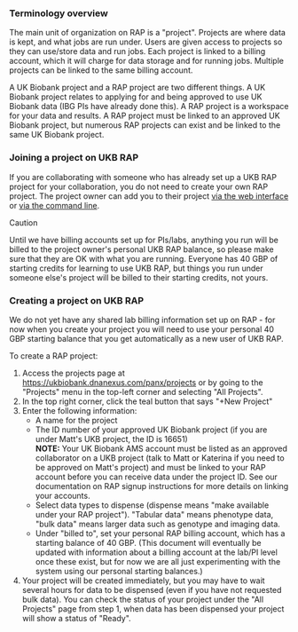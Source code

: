 ### Terminology overview

The main unit of organization on RAP is a "project". Projects are where data is kept, and what jobs are run under. Users are given access to projects so they can use/store data and run jobs. Each project is linked to a billing account, which it will charge for data storage and for running jobs. Multiple projects can be linked to the same billing account.

A UK Biobank project and a RAP project are two different things. A UK Biobank project relates to applying for and being approved to use UK Biobank data (IBG PIs have already done this). A RAP project is a workspace for your data and results. A RAP project must be linked to an approved UK Biobank project, but numerous RAP projects can exist and be linked to the same UK Biobank project.

### Joining a project on UKB RAP

If you are collaborating with someone who has already set up a UKB RAP project for your collaboration, you do not need to create your own RAP project. The project owner can add you to their project [via the web interface](03a-DNANexus-web-interface.md#managing-your-project-using-the-web-interface) or [via the command line](03b-DNANexus-command-line.md#using-the-command-line-tools-to-manage-projects).

> [!CAUTION]
> Until we have billing accounts set up for PIs/labs, anything you run will be billed to the project owner's personal UKB RAP balance, so please make sure that they are OK with what you are running. Everyone has 40 GBP of starting credits for learning to use UKB RAP, but things you run under someone else's project will be billed to their starting credits, not yours.

### Creating a project on UKB RAP

We do not yet have any shared lab billing information set up on RAP - for now when you create your project you will need to use your personal 40 GBP starting balance that you get automatically as a new user of UKB RAP.

To create a RAP project:
1. Access the projects page at https://ukbiobank.dnanexus.com/panx/projects or by going to the "Projects" menu in the top-left corner and selecting "All Projects".
2. In the top right corner, click the teal button that says "+New Project"
3. Enter the following information:
   * A name for the project
   * The ID number of your approved UK Biobank project (if you are under Matt's UKB project, the ID is 16651)<br/>
     **NOTE:** Your UK Biobank AMS account must be listed as an approved collaborator on a UKB project (talk to Matt or Katerina if you need to be approved on Matt's project) and must be linked to your RAP account before you can receive data under the project ID. See our documentation on RAP signup instructions for more details on linking your accounts.
   * Select data types to dispense (dispense means "make available under your RAP project"). "Tabular data" means phenotype data, "bulk data" means larger data such as genotype and imaging data.
   * Under "billed to", set your personal RAP billing account, which has a starting balance of 40 GBP. (This document will eventually be updated with information about a billing account at the lab/PI level once these exist, but for now we are all just experimenting with the system using our personal starting balances.)
4. Your project will be created immediately, but you may have to wait several hours for data to be dispensed (even if you have not requested bulk data). You can check the status of your project under the "All Projects" page from step 1, when data has been dispensed your project will show a status of "Ready".                                                                                                 
